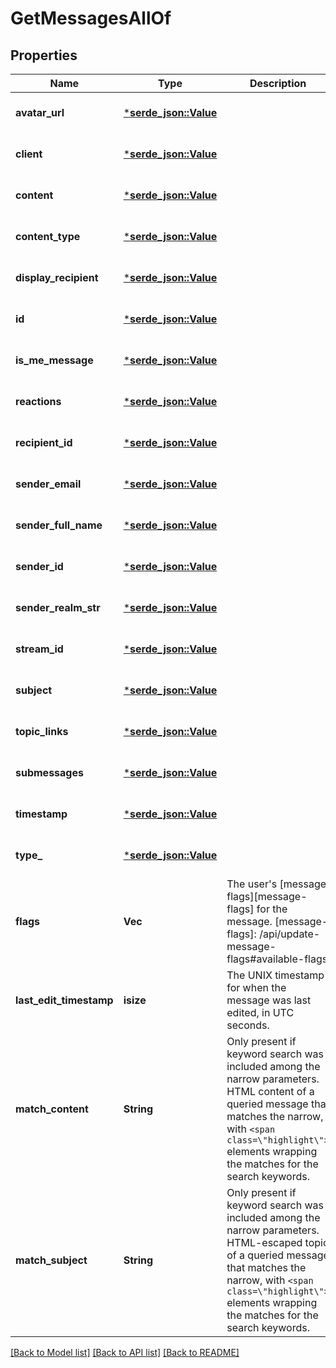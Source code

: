 # GetMessagesAllOf

## Properties
Name | Type | Description | Notes
------------ | ------------- | ------------- | -------------
**avatar_url** | [***serde_json::Value**](.md) |  | [optional] [default to None]
**client** | [***serde_json::Value**](.md) |  | [optional] [default to None]
**content** | [***serde_json::Value**](.md) |  | [optional] [default to None]
**content_type** | [***serde_json::Value**](.md) |  | [optional] [default to None]
**display_recipient** | [***serde_json::Value**](.md) |  | [optional] [default to None]
**id** | [***serde_json::Value**](.md) |  | [optional] [default to None]
**is_me_message** | [***serde_json::Value**](.md) |  | [optional] [default to None]
**reactions** | [***serde_json::Value**](.md) |  | [optional] [default to None]
**recipient_id** | [***serde_json::Value**](.md) |  | [optional] [default to None]
**sender_email** | [***serde_json::Value**](.md) |  | [optional] [default to None]
**sender_full_name** | [***serde_json::Value**](.md) |  | [optional] [default to None]
**sender_id** | [***serde_json::Value**](.md) |  | [optional] [default to None]
**sender_realm_str** | [***serde_json::Value**](.md) |  | [optional] [default to None]
**stream_id** | [***serde_json::Value**](.md) |  | [optional] [default to None]
**subject** | [***serde_json::Value**](.md) |  | [optional] [default to None]
**topic_links** | [***serde_json::Value**](.md) |  | [optional] [default to None]
**submessages** | [***serde_json::Value**](.md) |  | [optional] [default to None]
**timestamp** | [***serde_json::Value**](.md) |  | [optional] [default to None]
**type_** | [***serde_json::Value**](.md) |  | [optional] [default to None]
**flags** | **Vec<String>** | The user's [message flags][message-flags] for the message.  [message-flags]: /api/update-message-flags#available-flags  | [optional] [default to None]
**last_edit_timestamp** | **isize** | The UNIX timestamp for when the message was last edited, in UTC seconds.  | [optional] [default to None]
**match_content** | **String** | Only present if keyword search was included among the narrow parameters. HTML content of a queried message that matches the narrow, with `<span class=\"highlight\">` elements wrapping the matches for the search keywords.  | [optional] [default to None]
**match_subject** | **String** | Only present if keyword search was included among the narrow parameters. HTML-escaped topic of a queried message that matches the narrow, with `<span class=\"highlight\">` elements wrapping the matches for the search keywords.  | [optional] [default to None]

[[Back to Model list]](../README.md#documentation-for-models) [[Back to API list]](../README.md#documentation-for-api-endpoints) [[Back to README]](../README.md)


